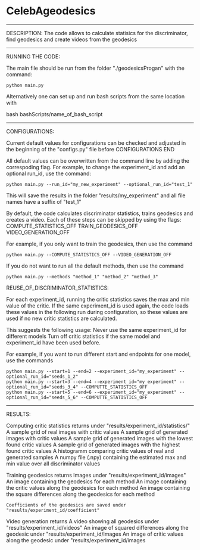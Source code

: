 # CelebAgeodesics

--------------------------
DESCRIPTION:
  The code allows to calculate statisics for the discriminator, find geodesics and create videos from the geodesics

--------------------------
RUNNING THE CODE:

  The main file should be run from the folder "./geodesicsProgan" with the command: 

    python main.py

  Alternatively one can set up and run bash scripts from the same location with
  
  bash bashScripts/name_of_bash_script

---------------------------
CONFIGURATIONS:

  Current default values for configurations can be checked and adjusted in the beginning of the "configs.py" file before CONFIGURATIONS END

  All default values can be overwritten from the command line by adding the correspoding flag.
  For example, to change the experiment_id and add an optional run_id, use the command:

    python main.py --run_id="my_new_experiment" --optional_run_id="test_1"

  This will save the results in the folder "results/my_experiment" and all file names have a suffix of "test_1"

  By default, the code calculates discriminator statistics, trains geodesics and creates a video.
  Each of these steps can be skipped by using the flags:
    COMPUTE_STATISTICS_OFF
    TRAIN_GEODESICS_OFF 
    VIDEO_GENERATION_OFF 

  For example, if you only want to train the geodesics, then use the command

    python main.py --COMPUTE_STATISTICS_OFF --VIDEO_GENERATION_OFF
    
  If you do not want to run all the default methods, then use the command
    
    python main.py --methods "method_1" "method_2" "method_3"
    
  REUSE_OF_DISCRIMINATOR_STATISTICS:     
  
  For each experiment_id, running the critic statistics saves the max and min value of the critic.
  If the same experiment_id is used again, the code loads these values in the following run during configuration, so these values are used if no new critic statistics are calculated. 
  
  This suggests the following usage:
    Never use the same experiment_id for different models
    Turn off critic statistics if the same model and experiment_id have been used before.
  
  For example, if you want to run different start and endpoints for one model, use the commands
  
    python main.py --start=1 --end=2 --experiment_id="my_experiment" --optional_run_id="seeds_1_2"
    python main.py --start=3 --end=4 --experiment_id="my_experiment" --optional_run_id="seeds_3_4" --COMPUTTE_STATISTICS_OFF
    python main.py --start=5 --end=6 --experiment_id="my_experiment" --optional_run_id="seeds_5_6" --COMPUTTE_STATISTICS_OFF
  
  

------------------------------------------
RESULTS:

  Computing critic statistics returns under "results/experiment_id/statistics/"
    A sample grid of real images with critic values
    A sample grid of generated images with critic values
    A sample grid of generated images with the lowest found critic values
    A sample grid of generated images with the highest found critic values
    A histogramm comparing critic values of real and generated samples
    A numpy file (.npy) containing the estimated max and min value over all discriminator values
  
  Training geodesics returns
    Images under "results/experiment_id/images"
      An image containing the geodesics for each method
      An image containing the critic values along the geodesics for each method
      An image containing the square differences along the geodesics for each method
  
    Coefficients of the geodesics are saved under "results/experiment_id/coefficient"

  Video generation returns 
    A video showing all geodesics under "results/experiment_id/videos"
    An image of squared differences along the geodesic under "results/experiment_id/images
    An image of critic values along the geodesic under "results/experiment_id/images    
  
